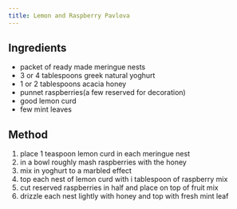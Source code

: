 ```yaml
---
title: Lemon and Raspberry Pavlova
---
```


## Ingredients

-   packet of ready made meringue nests
-   3 or 4 tablespoons greek natural yoghurt
-   1 or 2 tablespoons acacia honey
-   punnet raspberries(a few reserved for decoration)
-   good lemon curd
-   few mint leaves

## Method

1.  place 1 teaspoon lemon curd in each meringue nest
2.  in a bowl roughly mash raspberries with the honey
3.  mix in yoghurt to a marbled effect
4.  top each nest of lemon curd with i tablespoon of raspberry mix
5.  cut reserved raspberries in half and place on top of fruit mix
6.  drizzle each nest lightly with honey and top with fresh mint leaf
